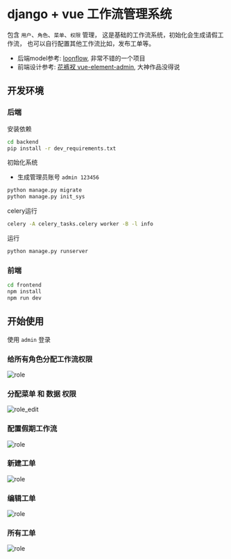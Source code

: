 # django + vue 工作流管理系统
包含 `用户`、`角色`、`菜单`、`权限` 管理， 这是基础的工作流系统，初始化会生成请假工作流， 也可以自行配置其他工作流比如，发布工单等。

- 后端model参考: [loonflow](https://github.com/blackholll/loonflow), 非常不错的一个项目
- 前端设计参考: [花裤衩 vue-element-admin](https://github.com/PanJiaChen/vue-element-admin), 大神作品没得说
## 开发环境
### 后端
安装依赖
```bash
cd backend
pip install -r dev_requirements.txt
```

初始化系统
- 生成管理员账号 `admin 123456`
```bash
python manage.py migrate
python manage.py init_sys
```

celery运行
```bash
celery -A celery_tasks.celery worker -B -l info 
```

运行
```bash
python manage.py runserver
```

### 前端
```bash
cd frontend
npm install
npm run dev
```

## 开始使用
使用 `admin` 登录
### 给所有角色分配工作流权限
![role](https://github.com/itimor/one-workflow/raw/master/gifs/role.png)

### 分配菜单 和 数据 权限
![role_edit](https://github.com/itimor/one-workflow/raw/master/gifs/role_edit.png)

### 配置假期工作流
![role](https://github.com/itimor/one-workflow/raw/master/gifs/leave.png)

### 新建工单
![role](https://github.com/itimor/one-workflow/raw/master/gifs/new.png)

### 编辑工单
![role](https://github.com/itimor/one-workflow/raw/master/gifs/edit.png)

### 所有工单
![role](https://github.com/itimor/one-workflow/raw/master/gifs/all.png)